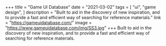 +++
title = "Game UI Database"
date = "2021-03-02"
tags = [
    "ui",
    "game design",
]
description = "Built to aid in the discovery of new inspiration, and to provide a fast and efficient way of searching for reference materials."
link = "https://gameuidatabase.com/"
image = "https://www.gameuidatabase.com/img/SS3.jpg"
+++
Built to aid in the discovery of new inspiration, and to provide a fast and efficient way of searching for reference materials.